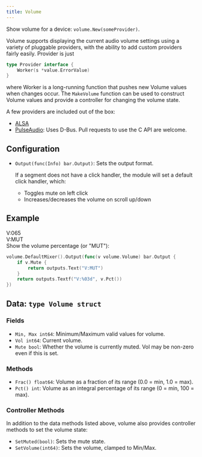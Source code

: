 ```yaml
---
title: Volume
---
```


Show volume for a device: `volume.New(someProvider)`.

Volume supports displaying the current audio volume settings using a variety of pluggable
providers, with the ability to add custom providers fairly easily. Provider is just

```go
type Provider interface {
	Worker(s *value.ErrorValue)
}
```

where Worker is a long-running function that pushes new Volume values when changes occur.
The `MakeVolume` function can be used to construct Volume values and provide a controller for
changing the volume state.

A few providers are included out of the box:

* [ALSA](/modules/volume/alsa)
* [PulseAudio](/modules/volume/pulseaudio): Uses D-Bus. Pull requests to use the C API are welcome.

## Configuration

* `Output(func(Info) bar.Output)`: Sets the output format.
  
  If a segment does not have a click handler, the module will set a default click handler, which:
  - Toggles mute on left click
  - Increases/decreases the volume on scroll up/down

## Example

<div class="module-example-out">V:065</div>
<div class="module-example-out">V:MUT</div>
Show the volume percentage (or "MUT"):

```go
volume.DefaultMixer().Output(func(v volume.Volume) bar.Output {
	if v.Mute {
		return outputs.Text("V:MUT")
	}
	return outputs.Textf("V:%03d", v.Pct())
})
```

## Data: `type Volume struct`

### Fields

* `Min, Max int64`: Minimum/Maximum valid values for volume.
* `Vol int64`: Current volume.
* `Mute bool`: Whether the volume is currently muted. Vol may be non-zero even if this is set.

### Methods

* `Frac() float64`: Volume as a fraction of its range (0.0 = min, 1.0 = max).
* `Pct() int`: Volume as an integral percentage of its range (0 = min, 100 = max).

### Controller Methods

In addition to the data methods listed above, volume also provides controller methods to set the 
volume state:

* `SetMuted(bool)`: Sets the mute state.
* `SetVolume(int64)`: Sets the volume, clamped to Min/Max.
